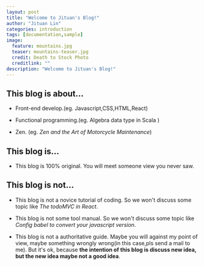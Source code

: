 ```yaml
---
layout: post
title: "Welcome to Jituan's Blog!"
author: "Jituan Lin"
categories: introduction
tags: [documentation,sample]
image:
  feature: mountains.jpg
  teaser: mountains-teaser.jpg
  credit: Death to Stock Photo
  creditlink: ""
description: "Welcome to Jituan's Blog!"  
---
```


## This blog is about...

* Front-end develop.(eg. Javascript,CSS,HTML,React)

* Functional programming.(eg. Algebra data type in Scala )

* Zen. (eg. *Zen and the Art of Motorcycle Maintenance*)

## This blog is...

* This blog is 100% original. You will meet someone view you never saw.


## This blog is not...

* This blog is not a novice tutorial of coding. So we won't discuss some topic like *The todoMVC in React*.

* This blog is not some tool manual. So we won't discuss some topic like *Config babel to convert your javascript version*.

* This blog is not a authoritative guide. Maybe you will against my point of view, maybe something wrongly wrong(in this case,pls send a mail to me). But it's ok, because **the intention of this blog is discuss new idea, but the new idea maybe not a good idea**.





